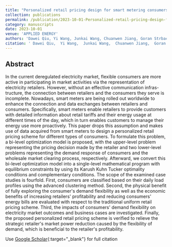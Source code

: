 ```yaml
---
title: "Personalized retail pricing design for smart metering consumers in electricity market"
collection: publications
permalink: /publication/2023-10-01-Personalized-retail-pricing-design-for-smart-metering-consumers-in-electricity-market
category: manuscripts
date: 2023-10-01
venue: 'APPLIED ENERGY'
authors: 'Dawei Qiu, Yi Wang, Junkai Wang, Chuanwen Jiang, Goran Strbac'
citation: ' Dawei Qiu,  Yi Wang,  Junkai Wang,  Chuanwen Jiang,  Goran Strbac, &quot;Personalized retail pricing design for smart metering consumers in electricity market.&quot; APPLIED ENERGY, 2023.'
---
```


## Abstract

In the current deregulated electricity market, flexible consumers are more active in participating in market activities via the representation of electricity retailers. However, without an effective communication infras-tructure, the connection between retailers and the consumers they serve is incomplete. Nowadays, smart meters are being rolled out worldwide to enhance the connection and data exchanges between retailers and consumers. Specifically, smart meters enable retailers to provide customers with detailed information about retail tariffs and their energy usage at different times of the day, which in turn enables customers to manage their energy use more proactively. This paper drops this assumption and makes use of data acquired from smart meters to design a personalized retail pricing scheme for different types of consumers. To formulate this problem, a bi-level optimization model is proposed, with the upper-level problem representing the pricing decision made by the retailer and two lower-level problems representing the demand response of consumers and the wholesale market clearing process, respectively. Afterward, we convert this bi-level optimization model into a single-level mathematical program with equilibrium constraints by using its Karush Kuhn Tucker optimality conditions and complementary conditions. The scope of the examined case studies is fourfold. First, consumers are classified based on their daily load profiles using the advanced clustering method. Second, the physical benefit of fully exploring the consumer&apos;s demand flexibility as well as the economic benefits of increasing retailers&apos; profitability and reducing consumers&apos; energy bills are evaluated with respect to the traditional uniform retail pricing scheme. Third, the impacts of consumers&apos; demand flexibility on electricity market outcomes and business cases are investigated. Finally, the proposed personalized retail pricing scheme is verified to relieve the strategic retailer&apos;s market power reduction caused by the flexibility of demand, which is beneficial to the retailer&apos;s profitability.

Use [Google Scholar](https://scholar.google.com/scholar?q=Personalized+retail+pricing+design+for+smart+metering+consumers+in+electricity+market){:target="_blank"} for full citation
